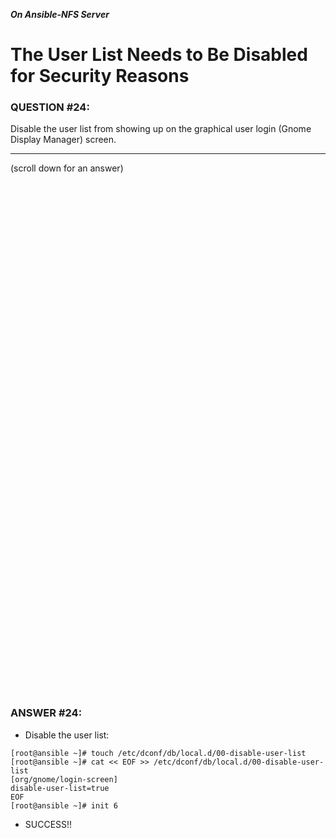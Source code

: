 ***On Ansible-NFS Server***

# The User List Needs to Be Disabled for Security Reasons

### QUESTION #24:
Disable the user list from showing up on the graphical user login (Gnome Display Manager) screen.

***
(scroll down for an answer)

<br/><br/><br/><br/><br/><br/><br/><br/><br/><br/><br/><br/><br/><br/><br/><br/><br/><br/><br/><br/><br/><br/><br/><br/>
<br/><br/><br/><br/><br/><br/><br/><br/><br/><br/><br/><br/><br/><br/><br/><br/><br/><br/><br/><br/><br/><br/><br/><br/>

### ANSWER #24:

* Disable the user list:
```
[root@ansible ~]# touch /etc/dconf/db/local.d/00-disable-user-list
[root@ansible ~]# cat << EOF >> /etc/dconf/db/local.d/00-disable-user-list
[org/gnome/login-screen]
disable-user-list=true
EOF
[root@ansible ~]# init 6
```

* SUCCESS!!
